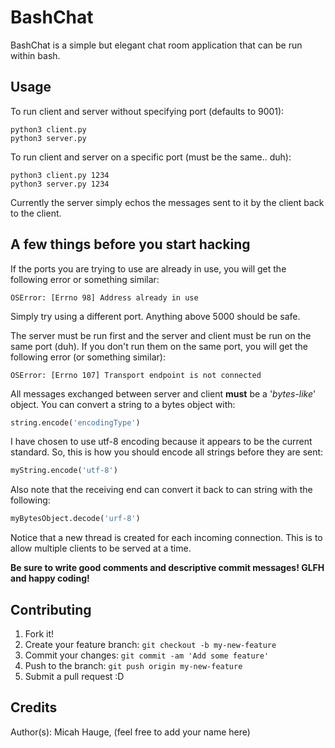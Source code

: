 # BashChat
BashChat is a simple but elegant chat room application that can be run within bash.

## Usage
To run client and server without specifying port (defaults to 9001):
```
python3 client.py
python3 server.py
```
To run client and server on a specific port (must be the same.. duh):
```
python3 client.py 1234
python3 server.py 1234
```
Currently the server simply echos the messages sent to it by the client back to the client.

## A few things before you start hacking
If the ports you are trying to use are already in use, you will get the following error or something similar:
```
OSError: [Errno 98] Address already in use
```
Simply try using a different port. Anything above 5000 should be safe.


The server must be run first and the server and client must be run on the same port (duh). If you don't run them on the same port, you will get the following error (or something similar):
```
OSError: [Errno 107] Transport endpoint is not connected
```


All messages exchanged between server and client __must__ be a '_bytes-like_' object. You can convert a string to a bytes object with:
```python
string.encode('encodingType')
```
I have chosen to use utf-8 encoding because it appears to be the current standard. So, this is how you should encode all strings before they are sent:
```python
myString.encode('utf-8')
```
Also note that the receiving end can convert it back to can string with the following:
```python
myBytesObject.decode('urf-8')
```

Notice that a new thread is created for each incoming connection. This is to allow multiple clients to be served at a time.

__Be sure to write good comments and descriptive commit messages! GLFH and happy coding!__

## Contributing
1. Fork it!
2. Create your feature branch: `git checkout -b my-new-feature`
3. Commit your changes: `git commit -am 'Add some feature'`
4. Push to the branch: `git push origin my-new-feature`
5. Submit a pull request :D
## Credits
Author(s): Micah Hauge, (feel free to add your name here)
